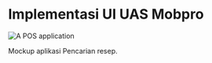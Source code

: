 # Implementasi UI UAS Mobpro
![A POS application](src/main/done.png)

Mockup aplikasi Pencarian resep.
